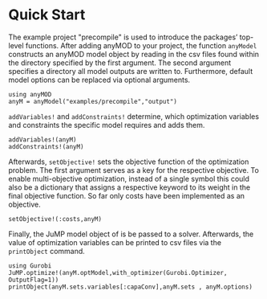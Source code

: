 Quick Start
=================

The example project "precompile" is used to introduce the packages’ top-level functions. After adding anyMOD to your project, the function `anyModel` constructs an anyMOD model object by reading in the csv files found within the directory specified by the first argument. The second argument specifies a directory all model outputs are written to. Furthermore, default model options can be replaced via optional arguments.

```
using anyMOD
anyM = anyModel("examples/precompile","output")
```

`addVariables!` and `addConstraints!` determine, which optimization variables and constraints the specific model requires and adds them.

```
addVariables!(anyM)
addConstraints!(anyM)
```

Afterwards, `setObjective!` sets the objective function of the optimization problem. The first argument serves as a key for the respective objective. To enable multi-objective optimization, instead of a single symbol this could also be a dictionary that assigns a respective keyword to its weight in the final objective function. So far only costs have been implemented as an objective.

```
setObjective!(:costs,anyM)
```

Finally, the JuMP model object of is be passed to a solver. Afterwards, the value of optimization variables can be printed to csv files via the `printObject` command.
```
using Gurobi
JuMP.optimize!(anyM.optModel,with_optimizer(Gurobi.Optimizer, OutputFlag=1))
printObject(anyM.sets.variables[:capaConv],anyM.sets , anyM.options)
```
